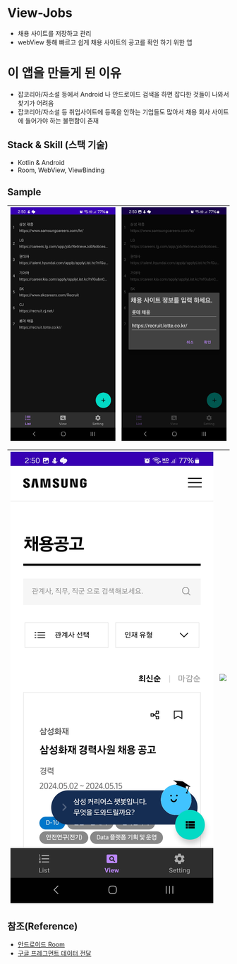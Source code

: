 # View-Jobs
- 채용 사이트를 저장하고 관리
- webView 통해 빠르고 쉽게 채용 사이트의 공고를 확인 하기 위한 앱

# 이 앱을 만들게 된 이유
- 잡코리아/자소설 등에서 Android 나 안드로이드 검색을 하면 잡다한 것들이 나와서 찾기가 어려움
- 잡코리아/자소설 등 취업사이트에 등록을 안하는 기업들도 많아서 채용 회사 사이트에 들어가야 하는 불편함이 존재

## Stack & Skill (스택 기술)
- Kotlin & Android
- Room, WebView, ViewBinding


## Sample
|<img src="https://github.com/cheonjoosung/View-Jobs/blob/master/image/list_1.jpg">|<img src="https://github.com/cheonjoosung/View-Jobs/blob/master/image/list_2.jpg">|
|-|-|

|<img src="https://github.com/cheonjoosung/View-Jobs/blob/master/image/view_1.jpg">|<img src="https://github.com/cheonjoosung/View-Jobs/blob/master/image/view_22.jpg">|
|-|-|


## 참조(Reference)
- [안드로이드 Room](https://developer.android.com/training/data-storage/room?hl=ko)
- [구글 프레그먼트 데이터 전달](https://developer.android.com/guide/navigation/use-graph/pass-data?hl=ko)